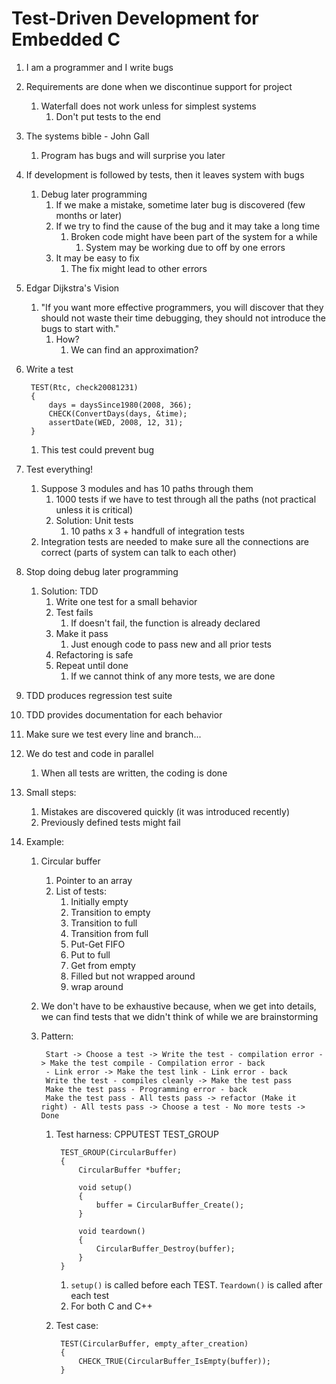# Test-Driven Development for Embedded C #
1. I am a programmer and I write bugs
2. Requirements are done when we discontinue support for project
	1. Waterfall does not work unless for simplest systems
		1. Don't put tests to the end
3. The systems bible - John Gall
	1. Program has bugs and will surprise you later
4. If development is followed by tests, then it leaves system with bugs
	1. Debug later programming
		1. If we make a mistake, sometime later bug is discovered (few months or later)
		2. If we try to find the cause of the bug and it may take a long time
			1. Broken code might have been part of the system for a while
				1. System may be working due to off by one errors
		3. It may be easy to fix
			1. The fix might lead to other errors
5. Edgar Dijkstra's Vision
	1. "If you want more effective programmers, you will discover that they should not waste their time debugging, they should not introduce the bugs to start with."
		1. How?
			1. We can find an approximation?
6. Write a test

		TEST(Rtc, check20081231)
		{
			days = daysSince1980(2008, 366);
			CHECK(ConvertDays(days, &time);
			assertDate(WED, 2008, 12, 31);
		}
		
	1. This test could prevent bug
7. Test everything!
	1. Suppose 3 modules and has 10 paths through them
		1. 1000 tests if we have to test through all the paths (not practical unless it is critical)
		2. Solution: Unit tests
			1. 10 paths x 3 + handfull of integration tests
	2. Integration tests are needed to make sure all the connections are correct (parts of system can talk to each other)
8. Stop doing debug later programming
	1. Solution: TDD
		1. Write one test for a small behavior
		2. Test fails
			1. If doesn't fail, the function is already declared
		3. Make it pass
			1. Just enough code to pass new and all prior tests
		4. Refactoring is safe
		5. Repeat until done
			1. If we cannot think of any more tests, we are done
9. TDD produces regression test suite
10. TDD provides documentation for each behavior
11. Make sure we test every line and branch...
12. We do test and code in parallel
	1. When all tests are written, the coding is done
13. Small steps:
	1. Mistakes are discovered quickly (it was introduced recently)
	2. Previously defined tests might fail
14. Example:
	1. Circular buffer
		1. Pointer to an array
		2. List of tests:
			1. Initially empty
			2. Transition to empty
			3. Transition to full
			4. Transition from full
			5. Put-Get FIFO
			6. Put to full
			7. Get from empty
			8. Filled but not wrapped around
			9. wrap around
	2. We don't have to be exhaustive because, when we get into details, we can find tests that we didn't think of while we are brainstorming
	3. Pattern:
	
			Start -> Choose a test -> Write the test - compilation error -> Make the test compile - Compilation error - back
			- Link error -> Make the test link - Link error - back
			Write the test - compiles cleanly -> Make the test pass
			Make the test pass - Programming error - back
			Make the test pass - All tests pass -> refactor (Make it right) - All tests pass -> Choose a test - No more tests -> Done
			
		1. Test harness: CPPUTEST TEST_GROUP

				TEST_GROUP(CircularBuffer)
				{
					CircularBuffer *buffer;
					
					void setup()
					{
						buffer = CircularBuffer_Create();
					}
					
					void teardown()
					{
						CircularBuffer_Destroy(buffer);
					}
				}
				
			1. `setup()` is called before each TEST. `Teardown()` is called after each test
			2. For both C and C++
		2. Test case:

				TEST(CircularBuffer, empty_after_creation)
				{
					CHECK_TRUE(CircularBuffer_IsEmpty(buffer));
				}